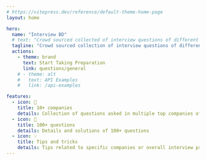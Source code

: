 ```yaml
---
# https://vitepress.dev/reference/default-theme-home-page
layout: home

hero:
  name: "Interview BD"
  # text: "Crowd sourced collected of interview questions of different BD tech companies"
  tagline: "Crowd sourced collection of interview questions of different BD tech companies"
  actions:
    - theme: brand
      text: Start Taking Preparation
      link: questions/general
    # - theme: alt
    #   text: API Examples
    #   link: /api-examples

features:
  - icon: 🏣
    title: 10+ companies
    details: Collection of questions asked in multiple top companies of Bangladesh
  - icon: 📝
    title: 100+ questions
    details: Details and solutions of 100+ questions
  - icon: 💡
    title: Tips and tricks
    details: Tips related to specific companies or overall interview preparation
---
```


